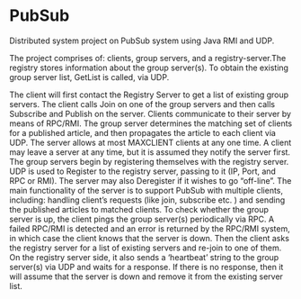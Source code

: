 # PubSub

Distributed system project on PubSub system using Java RMI and UDP.

The project comprises of: clients, group servers, and a registry-server.The registry stores information about
the group server(s). To obtain the existing group server list, GetList is called, via UDP. 

The client will first contact the Registry Server to get a list of existing group servers. The client calls Join
on one of the group servers and then calls Subscribe and Publish on the server. Clients
communicate to their server by means of RPC/RMI. The group server determines the matching set of clients
for a published article, and then propagates the article to each client via UDP.
The server allows at most MAXCLIENT clients at any one time. A client may leave a server at any time, but it is assumed they notify the server first.
The group servers begin by registering themselves with the registry server. UDP is used to Register to the registry server, passing to it (IP, Port, and RPC or RMI). The server may also Deregister if it wishes to go “off-line”. The main functionality of the server is to support PubSub with multiple clients, including: handling client’s requests (like join, subscribe etc. ) and sending the published articles to matched clients. 
To check whether the group server is up, the client pings the group server(s) periodically via RPC. A failed RPC/RMI is detected and an error is returned by the RPC/RMI system, in which case the client knows that the server is down. Then the client asks the
registry server for a list of existing servers and re-join to one of them.
On the registry server side, it also sends a ‘heartbeat’ string to the group server(s) via UDP and waits for a response. If there is no response, then it will assume that the server is down and remove it from the existing server list.
